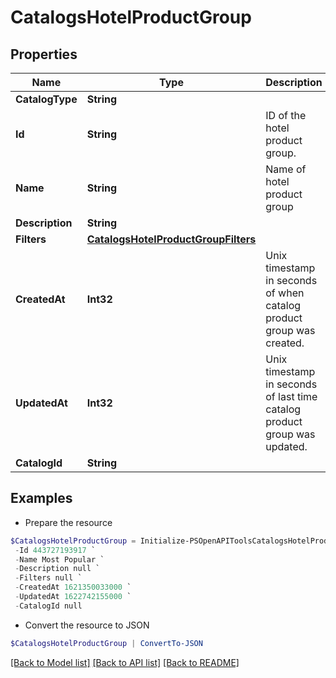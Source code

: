 # CatalogsHotelProductGroup
## Properties

Name | Type | Description | Notes
------------ | ------------- | ------------- | -------------
**CatalogType** | **String** |  | 
**Id** | **String** | ID of the hotel product group. | 
**Name** | **String** | Name of hotel product group | [optional] 
**Description** | **String** |  | [optional] 
**Filters** | [**CatalogsHotelProductGroupFilters**](CatalogsHotelProductGroupFilters.md) |  | 
**CreatedAt** | **Int32** | Unix timestamp in seconds of when catalog product group was created. | [optional] 
**UpdatedAt** | **Int32** | Unix timestamp in seconds of last time catalog product group was updated. | [optional] 
**CatalogId** | **String** |  | 

## Examples

- Prepare the resource
```powershell
$CatalogsHotelProductGroup = Initialize-PSOpenAPIToolsCatalogsHotelProductGroup  -CatalogType null `
 -Id 443727193917 `
 -Name Most Popular `
 -Description null `
 -Filters null `
 -CreatedAt 1621350033000 `
 -UpdatedAt 1622742155000 `
 -CatalogId null
```

- Convert the resource to JSON
```powershell
$CatalogsHotelProductGroup | ConvertTo-JSON
```

[[Back to Model list]](../README.md#documentation-for-models) [[Back to API list]](../README.md#documentation-for-api-endpoints) [[Back to README]](../README.md)

